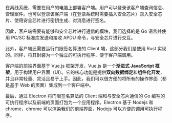 在离线系统，需要在用户的电脑上部署客户端。用户可以登录该客户端查询信息、管理案件。也可以登录该客户端（在登录系统时需要插入安全芯片）录入安全芯片、使用安全芯片进行密钥生成、对消息进行签名。

因此，客户端需要有能够和安全芯片进行通信的模块，我们选择的是 Go 语言并使用 PC/SC 标准库发送和接收 APDU 命令，与安全芯片进行交互。

此外，客户端还需要运行门限签名算法的 Client 端，这部分我们是使用 Rust 实现的。同样，将其封装为一个独立的可执行程序，便于客户端调用。

客户端的前端界面基于 Vue.js 框架开发，Vue.js 是一个**渐进式 JavaScript 框架**，用于构建用户界面（UI）。它的核心功能是提供**双向数据绑定**和**组件化开发**，并且非常轻量、灵活且易于上手。因此，我们可以很方便的将所有的操作界面（都是基于 Web 的页面）集成到一个客户端中。

最后，通过 Electron 将门限签名算法的 Client 端和与安全芯片通信的 Go 编写的可执行程序以及前端的页面打包为一个应用程序。Electron 基于 Nodejs 和 chrome，chrome 可以渲染我们的前端界面，Nodejs 可以方便的调用可执行程序。